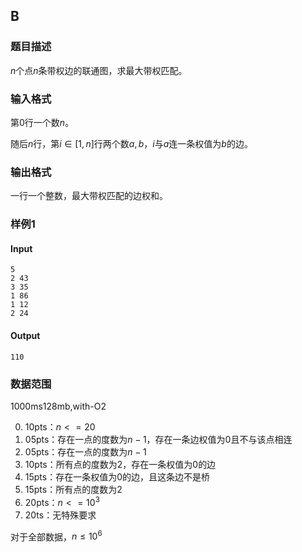 ## B

### 题目描述

$n$个点$n$条带权边的联通图，求最大带权匹配。

### 输入格式

第$0$行一个数$n$。

随后$n$行，第$i \in [1,n]$行两个数$a,b$，$i$与$a$连一条权值为$b$的边。

### 输出格式

一行一个整数，最大带权匹配的边权和。

### 样例1

#### Input

```
5
2 43
3 35
1 86
1 12
2 24
```

#### Output

```
110
```

### 数据范围

1000ms128mb,with-O2

0. 10pts：$n<=20$
1. 05pts：存在一点的度数为$n-1$，存在一条边权值为$0$且不与该点相连
2. 05pts：存在一点的度数为$n-1$
3. 10pts：所有点的度数为$2$，存在一条权值为$0$的边
4. 15pts：存在一条权值为$0$的边，且这条边不是桥
5. 15pts：所有点的度数为$2$
6. 20pts：$n<=10^3$
7. 20ts：无特殊要求

对于全部数据，$n \leq 10^6$

